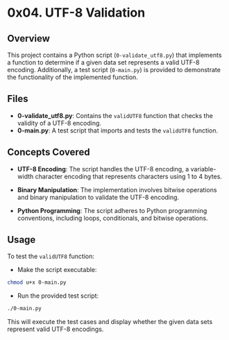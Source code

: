 # 0x04. UTF-8 Validation

## Overview

This project contains a Python script (`0-validate_utf8.py`) that implements a function to determine if a given data set represents a valid UTF-8 encoding. Additionally, a test script (`0-main.py`) is provided to demonstrate the functionality of the implemented function.

## Files

- **0-validate_utf8.py**: Contains the `validUTF8` function that checks the validity of a UTF-8 encoding.
- **0-main.py**: A test script that imports and tests the `validUTF8` function.

## Concepts Covered

- **UTF-8 Encoding**: The script handles the UTF-8 encoding, a variable-width character encoding that represents characters using 1 to 4 bytes.
  
- **Binary Manipulation**: The implementation involves bitwise operations and binary manipulation to validate the UTF-8 encoding.

- **Python Programming**: The script adheres to Python programming conventions, including loops, conditionals, and bitwise operations.

## Usage

To test the `validUTF8` function:
- Make the script executable:
```bash
chmod u+x 0-main.py
```
- Run the provided test script:

```bash
./0-main.py
```

This will execute the test cases and display whether the given data sets represent valid UTF-8 encodings.
